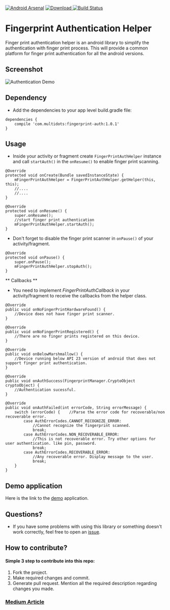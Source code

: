 [![Android Arsenal](https://img.shields.io/badge/Android%20Arsenal-Finger%20Print%20Auth%20Helper-brightgreen.svg?style=flat)](https://android-arsenal.com/details/1/4493) [ ![Download](https://api.bintray.com/packages/multidots/md-maven/fingerprint-auth/images/download.svg) ](https://bintray.com/multidots/md-maven/fingerprint-auth/_latestVersion) [![Build Status](https://travis-ci.org/multidots/android-fingerprint-authentication.svg?branch=master)](https://travis-ci.org/multidots/android-fingerprint-authentication)

# Fingerprint Authentication Helper

Finger print authentication helper is an android library to simplify the authentication with finger print process. This will provide a common 
platform for finger print authentication for all the android versions.

## Screenshot
![Authentication Demo](/screens/screen-capture.gif)

## Dependency
- Add the dependencies to your app level build.gradle file:
```
dependencies {
    compile 'com.multidots:fingerprint-auth:1.0.1'
}
```

## Usage
- Inside your activity or fragment create `FingerPrintAuthHelper` instance and call `startAuth()` in the `onResume()` to enable finger print scanning.
```
@Override
protected void onCreate(Bundle savedInstanceState) {
    mFingerPrintAuthHelper = FingerPrintAuthHelper.getHelper(this, this);
    //.... 
    //....        
}
   
@Override
protected void onResume() {
    super.onResume();
    //start finger print authentication
    mFingerPrintAuthHelper.startAuth();
}
```

- Don't forget to disable the finger print scanner in `onPause()` of your activity/fragment.
```
@Override
protected void onPause() {
    super.onPause();
    mFingerPrintAuthHelper.stopAuth();
}
```

** Callbacks **

- You need to implement *FingerPrintAuthCallback* in your activity/fragment to receive the callbacks from the helper class.
```
@Override
public void onNoFingerPrintHardwareFound() {
    //Device does not have finger print scanner.
}

@Override
public void onNoFingerPrintRegistered() {
    //There are no finger prints registered on this device.
}

@Override
public void onBelowMarshmallow() {
    //Device running below API 23 version of android that does not support finger print authentication.
}

@Override
public void onAuthSuccess(FingerprintManager.CryptoObject cryptoObject) {
    //Authentication sucessful.
}

@Override
public void onAuthFailed(int errorCode, String errorMessage) {
    switch (errorCode) {    //Parse the error code for recoverable/non recoverable error.
        case AuthErrorCodes.CANNOT_RECOGNIZE_ERROR:
            //Cannot recognize the fingerprint scanned.
            break;
        case AuthErrorCodes.NON_RECOVERABLE_ERROR:
            //This is not recoverable error. Try other options for user authentication. like pin, password.
            break;
        case AuthErrorCodes.RECOVERABLE_ERROR:
            //Any recoverable error. Display message to the user.
            break;
    }
}
```

## Demo application
Here is the link to the [demo](/apk/sample.apk) application.

## Questions?
- If you have some problems with using this library or something doesn't work correctly, feel free to open an [issue](https://github.com/multidots/android-fingerprint-authentication/issues/new).

## How to contribute?
#### Simple 3 step to contribute into this repo:

1. Fork the project. 
2. Make required changes and commit. 
3. Generate pull request. Mention all the required description regarding changes you made.

### [Medium Article](https://medium.com/@multidots/authenticate-your-user-with-fingerprint-de876618ce8d)
